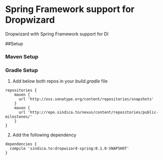 # Spring Framework support for Dropwizard

Dropwizard with Spring Framework support for DI


##Setup

### Maven Setup



### Gradle Setup

1. Add below both repos in your _build.gradle_ file
```
repositories {
    maven {
      url 'http://oss.sonatype.org/content/repositories/snapshots'
    }
    maven {
      url 'http://repo.sindica.to/nexus/content/repositories/public-milestones/'
    }
}
 ```

2. Add the following dependency

```
dependencies {
  compile 'sindica.to:dropwizard-spring:0.1.0-SNAPSHOT'
}
```